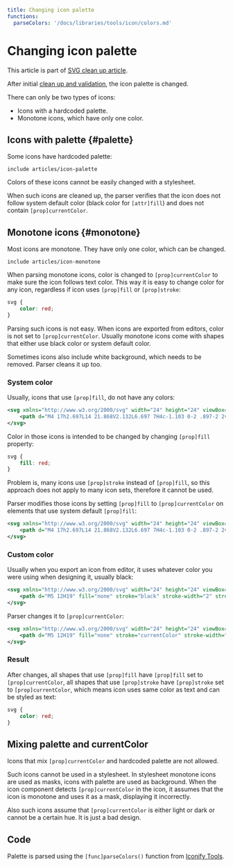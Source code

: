 ```yaml
title: Changing icon palette
functions:
  parseColors: '/docs/libraries/tools/icon/colors.md'
```

# Changing icon palette

This article is part of [SVG clean up article](./index.md).

After initial [clean up and validation](./cleanup.md), the icon palette is changed.

There can only be two types of icons:

- Icons with a hardcoded palette.
- Monotone icons, which have only one color.

## Icons with palette {#palette}

Some icons have hardcoded palette:

`include articles/icon-palette`

Colors of these icons cannot be easily changed with a stylesheet.

When such icons are cleaned up, the parser verifies that the icon does not follow system default color (black color for `[attr]fill`) and does not contain `[prop]currentColor`.

## Monotone icons {#monotone}

Most icons are monotone. They have only one color, which can be changed.

`include articles/icon-monotone`

When parsing monotone icons, color is changed to `[prop]currentColor` to make sure the icon follows text color. This way it is easy to change color for any icon, regardless if icon uses `[prop]fill` or `[prop]stroke`:

```css
svg {
	color: red;
}
```

Parsing such icons is not easy. When icons are exported from editors, color is not set to `[prop]currentColor`. Usually monotone icons come with shapes that either use black color or system default color.

Sometimes icons also include white background, which needs to be removed. Parser cleans it up too.

### System color

Usually, icons that use `[prop]fill`, do not have any colors:

```xml
<svg xmlns="http://www.w3.org/2000/svg" width="24" height="24" viewBox="0 0 24 24">
    <path d="M4 17h2.697L14 21.868V2.132L6.697 7H4c-1.103 0-2 .897-2 2v6c0 1.103.897 2 2 2z"/>
</svg>
```

Color in those icons is intended to be changed by changing `[prop]fill` property:

```css
svg {
	fill: red;
}
```

Problem is, many icons use `[prop]stroke` instead of `[prop]fill`, so this approach does not apply to many icon sets, therefore it cannot be used.

Parser modifies those icons by setting `[prop]fill` to `[prop]currentColor` on elements that use system default `[prop]fill`:

```xml
<svg xmlns="http://www.w3.org/2000/svg" width="24" height="24" viewBox="0 0 24 24">
    <path d="M4 17h2.697L14 21.868V2.132L6.697 7H4c-1.103 0-2 .897-2 2v6c0 1.103.897 2 2 2z" fill="currentColor"/>
</svg>
```

### Custom color

Usually when you export an icon from editor, it uses whatever color you were using when designing it, usually black:

```xml
<svg xmlns="http://www.w3.org/2000/svg" width="24" height="24" viewBox="0 0 24 24">
    <path d="M5 12H19" fill="none" stroke="black" stroke-width="2" stroke-linecap="round"/>
</svg>
```

Parser changes it to `[prop]currentColor`:

```xml
<svg xmlns="http://www.w3.org/2000/svg" width="24" height="24" viewBox="0 0 24 24">
    <path d="M5 12H19" fill="none" stroke="currentColor" stroke-width="2" stroke-linecap="round"/>
</svg>
```

### Result

After changes, all shapes that use `[prop]fill` have `[prop]fill` set to `[prop]currentColor`, all shapes that use `[prop]stroke` have `[prop]stroke` set to `[prop]currentColor`, which means icon uses same color as text and can be styled as text:

```css
svg {
	color: red;
}
```

## Mixing palette and currentColor

Icons that mix `[prop]currentColor` and hardcoded palette are not allowed.

Such icons cannot be used in a stylesheet. In stylesheet monotone icons are used as masks, icons with palette are used as background. When the icon component detects `[prop]currentColor` in the icon, it assumes that the icon is monotone and uses it as a mask, displaying it incorrectly.

Also such icons assume that `[prop]currentColor` is either light or dark or cannot be a certain hue. It is just a bad design.

## Code

Palette is parsed using the `[func]parseColors()` function from [Iconify Tools](/docs/libraries/tools/index.md).
